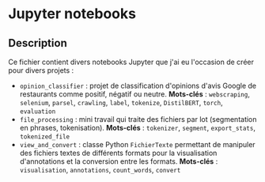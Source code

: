 # Jupyter notebooks

## Description
Ce fichier contient divers notebooks Jupyter que j'ai eu l'occasion de créer pour divers projets : 
- `opinion_classifier` : projet de classification d'opinions d'avis Google de restaurants comme positif, négatif ou neutre. **Mots-clés** : `webscraping`, `selenium`, `parsel`, `crawling`, `label`, `tokenize`, `DistilBERT`, `torch`, `evaluation`
- `file_processing` : mini travail qui traite des fichiers par lot (segmentation en phrases, tokenisation). **Mots-clés** : `tokenizer`, `segment`, `export_stats`, `tokenized_file`
- `view_and_convert` : classe Python `FichierTexte` permettant de manipuler des fichiers textes de différents formats pour la visualisation d'annotations et la conversion entre les formats. **Mots-clés** : `visualisation`, `annotations`, `count_words`, `convert`


